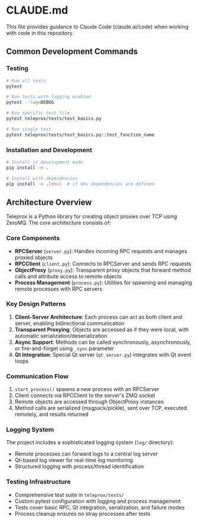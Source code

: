 # CLAUDE.md

This file provides guidance to Claude Code (claude.ai/code) when working with code in this repository.

## Common Development Commands

### Testing
```bash
# Run all tests
pytest

# Run tests with logging enabled
pytest --log=DEBUG

# Run specific test file
pytest teleprox/tests/test_basics.py

# Run single test
pytest teleprox/tests/test_basics.py::test_function_name
```

### Installation and Development
```bash
# Install in development mode
pip install -e .

# Install with dependencies
pip install -e .[dev]  # if dev dependencies are defined
```

## Architecture Overview

Teleprox is a Python library for creating object proxies over TCP using ZeroMQ. The core architecture consists of:

### Core Components

- **RPCServer** (`server.py`): Handles incoming RPC requests and manages proxied objects
- **RPCClient** (`client.py`): Connects to RPCServer and sends RPC requests
- **ObjectProxy** (`proxy.py`): Transparent proxy objects that forward method calls and attribute access to remote objects
- **Process Management** (`process.py`): Utilities for spawning and managing remote processes with RPC servers

### Key Design Patterns

1. **Client-Server Architecture**: Each process can act as both client and server, enabling bidirectional communication
2. **Transparent Proxying**: Objects are accessed as if they were local, with automatic serialization/deserialization
3. **Async Support**: Methods can be called synchronously, asynchronously, or fire-and-forget using `_sync` parameter
4. **Qt Integration**: Special Qt server (`qt_server.py`) integrates with Qt event loops

### Communication Flow

1. `start_process()` spawns a new process with an RPCServer
2. Client connects via RPCClient to the server's ZMQ socket
3. Remote objects are accessed through ObjectProxy instances
4. Method calls are serialized (msgpack/pickle), sent over TCP, executed remotely, and results returned

### Logging System

The project includes a sophisticated logging system (`log/` directory):
- Remote processes can forward logs to a central log server
- Qt-based log viewer for real-time log monitoring
- Structured logging with process/thread identification

### Testing Infrastructure

- Comprehensive test suite in `teleprox/tests/`
- Custom pytest configuration with logging and process management
- Tests cover basic RPC, Qt integration, serialization, and failure modes
- Process cleanup ensures no stray processes after tests